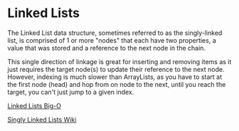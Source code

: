 # Linked Lists

The Linked List data structure, sometimes referred to as the singly-linked list, is comprised of 1 or more "nodes" that each have two properties, a value that was stored and a reference to the next node in the chain.

This single direction of linkage is great for inserting and removing items as it just requires the target node(s) to update their reference to the next node. However, indexing is much slower than ArrayLists, as you have to start at the first node (head) and hop from on node to the next, until you reach the target, you can't just jump to a given index.

[Linked Lists Big-O](http://bigocheatsheet.com/)

[Singly Linked Lists Wiki](https://en.wikipedia.org/wiki/Linked_list#Singly_linked_lists)